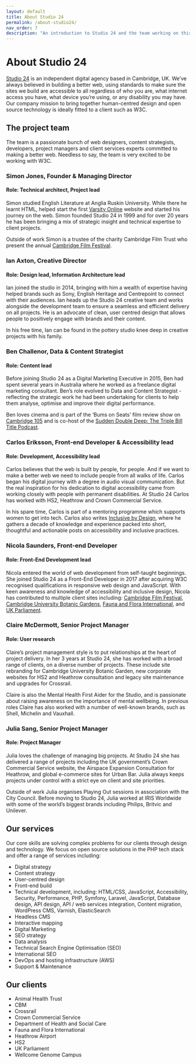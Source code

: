 ```yaml
---
layout: default
title: About Studio 24
permalink: /about-studio24/
nav_order: 7
description: "An introduction to Studio 24 and the team working on this project."
---
```

# About Studio 24

[Studio 24](https://www.studio24.net/) is an independent digital agency based in Cambridge, UK. We’ve always believed in building a better web, using standards to make sure the sites we build are accessible to all regardless of who you are, what internet access you have, what device you’re using, or any disability you may have. Our company mission to bring together human-centred design and open source technology is ideally fitted to a client such as W3C.

## The project team

The team is a passionate bunch of web designers, content strategists, developers, project managers and client services experts committed to making a better web. Needless to say, the team is very excited to be working with W3C.

### Simon Jones, Founder & Managing Director

#### Role: Technical architect, Project lead

Simon studied English Literature at Anglia Ruskin University. While there he learnt HTML, helped start the first [Varsity Online](https://www.varsity.co.uk/) website and started his journey on the web. Simon founded Studio 24 in 1999 and for over 20 years he has been bringing a mix of strategic insight and technical expertise to client projects. 

Outside of work Simon is a trustee of the charity Cambridge Film Trust who present the annual [Cambridge Film Festival](https://www.cambridgefilmfestival.org.uk/).

### Ian Axton, Creative Director

#### Role: Design lead, Information Architecture lead

Ian joined the studio in 2014, bringing with him a wealth of expertise having helped brands such as Sony, English Heritage and Centrepoint to connect with their audiences. Ian heads up the Studio 24 creative team and works alongside the development team to ensure a seamless and efficient delivery on all projects. He is an advocate of clean, user centred design that allows people to positively engage with brands and their content. 

In his free time, Ian can be found in the pottery studio knee deep in creative projects with his family.

### Ben Challenor, Data & Content Strategist

#### Role: Content lead

Before joining Studio 24 as a Digital Marketing Executive in 2015, Ben had spent several years in Australia where he worked as a freelance digital marketing consultant. Ben’s role evolved to Data and Content Strategist - reflecting the strategic work he had been undertaking for clients to help them analyse, optimise and improve their digital performance. 

Ben loves cinema and is part of the ‘Bums on Seats’ film review show on [Cambridge 105](https://cambridge105.co.uk/) and is co-host of the [Sudden Double Deep: The Triple Bill Title Podcast](https://suddendoubledeep.com/). 

### Carlos Eriksson, Front-end Developer & Accessibility lead

#### Role: Development, Accessibility lead

Carlos believes that the web is built by people, for people. And if we want to make a better web we need to include people from all walks of life. Carlos began his digital journey with a degree in audio visual communication. But the real inspiration for his dedication to digital accessibility came from working closely with people with permanent disabilities. At Studio 24 Carlos has worked with HS2, Heathrow and Crown Commercial Service. 

In his spare time, Carlos is part of a mentoring programme which supports women to get into tech. Carlos also writes [Inclusive by Design](https://superdupercritical.com/), where he gathers a decade of knowledge and experience packed into short, thoughtful and actionable posts on accessibility and inclusive practices.

### Nicola Saunders, Front-end Developer

#### Role: Front-End Development lead

Nicola entered the world of web development from self-taught beginnings. She joined Studio 24 as a Front-End Developer in 2017 after acquiring W3C recognised qualifications in responsive web design and JavaScript. With keen awareness and knowledge of accessibility and inclusive design, Nicola has contributed to multiple client sites including: [Cambridge Film Festival](https://www.cambridgefilmfestival.org.uk/), [Cambridge University Botanic Gardens](https://www.botanic.cam.ac.uk/), [Fauna and Flora International](https://www.fauna-flora.org/), and [UK Parliament](https://learning.parliament.uk/).

### Claire McDermott, Senior Project Manager

#### Role: User research

Claire’s project management style is to put relationships at the heart of project delivery. In her 3 years at Studio 24, she has worked with a broad range of clients, on a diverse number of projects. These include site rebranding for Cambridge University Botanic Garden, new corporate websites for HS2 and  Heathrow consultation and legacy site maintenance and upgrades for Crossrail. 

Claire is also the Mental Health First Aider for the Studio, and is passionate about raising awareness on the importance of mental wellbeing. In previous roles Claire has also worked with a number of well-known brands, such as Shell, Michelin and Vauxhall.

### Julia Sang, Senior Project Manager

#### Role: Project Manager

Julia loves the challenge of managing big projects. At Studio 24 she has delivered a range of projects including the UK government’s Crown Commercial Service website, the Airspace Expansion Consultation for Heathrow, and global e-commerce sites for Urban Bar. Julia always keeps projects under control with a strict eye on client and site priorities. 

Outside of work Julia organises Playing Out sessions in association with the City Council. Before moving to Studio 24, Julia worked at IRIS Worldwide with some of the world’s biggest brands including Philips, Britvic and Unilever. 


## Our services
Our core skills are solving complex problems for our clients through design and technology. We focus on open source solutions in the PHP tech stack and offer a range of services including:

* Digital strategy 
* Content strategy 
* User-centred design 
* Front-end build
* Technical development, including: HTML/CSS, JavaScript, Accessibility, Security, Performance, PHP, Symfony, Laravel, JavaScript, Database design, API design, API / web services integration, Content migration, WordPress CMS, Varnish, ElasticSearch				
* Headless CMS
* Interactive mapping
* Digital Marketing
* SEO strategy
* Data analysis
* Technical Search Engine Optimisation (SEO) 
* International SEO
* DevOps and hosting infrastructure (AWS) 
* Support & Maintenance 

## Our clients
* Animal Health Trust
* CBM
* Crossrail
* Crown Commercial Service
* Department of Health and Social Care
* Fauna and Flora International
* Heathrow Airport
* HS2
* UK Parliament
* Wellcome Genome Campus
